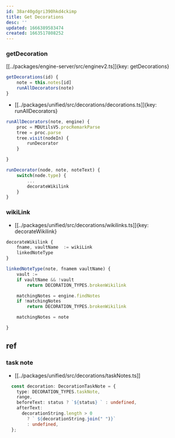 ```yaml
---
id: 38ar40gdgri390hkd4ckimp
title: Get Decorations
desc: ''
updated: 1666389583474
created: 1663517808252
---
```


### getDecoration
[[../packages/engine-server/src/enginev2.ts]]{key: getDecorations}

```ts
getDecorations(id) {
    note = this.notes[id]
    runAllDecorators(note)
}
```

- [[../packages/unified/src/decorations/decorations.ts]]{key: runAllDecorators}

```ts
runAllDecorators(note, engine) {
    proc = MDUtilsV5.procRemarkParse
    tree = proc.parse
    tree.visit(nodeIn) {
        runDecorator
    }

}

runDecorator(node, note, noteText) {
    switch(node.type) {
        ...
        decorateWikilink
    }
}
```


### wikiLink
- [[../packages/unified/src/decorations/wikilinks.ts]]{key: decorateWikilink}
```ts
decorateWikilink {
    fname, vaultName  := wikiLink
    linkedNoteType
}

linkedNoteType(note, fnamem vaultName) {
    vault := 
    if vaultName && !vault
        return DECORATION_TYPES.brokenWikilink

    matchingNotes = engine.findNotes
    if !matchingNotes
        return DECORATION_TYPES.brokenWikilink

    matchingNotes = note

}
```

## ref

### task note

- [[../packages/unified/src/decorations/taskNotes.ts]]
```ts
  const decoration: DecorationTaskNote = {
    type: DECORATION_TYPES.taskNote,
    range,
    beforeText: status ? `${status} ` : undefined,
    afterText:
      decorationString.length > 0
        ? ` ${decorationString.join(" ")}`
        : undefined,
  };
```